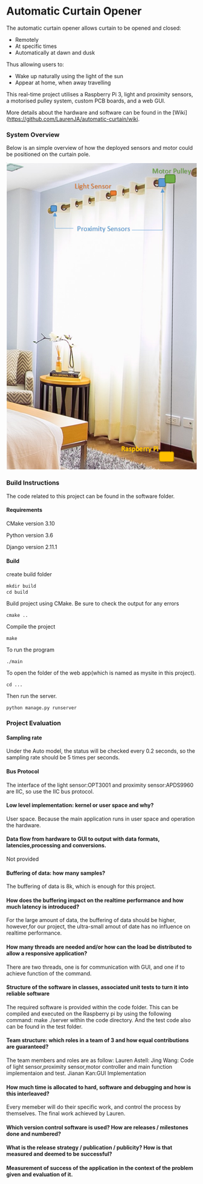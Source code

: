 # Automatic Curtain Opener

The automatic curtain opener allows curtain to be opened and closed: 
* Remotely 
* At specific times 
* Automatically at dawn and dusk 

Thus allowing users to:
* Wake up naturally using the light of the sun 
* Appear at home, when away travelling

This real-time project utilises a Raspberry Pi 3, light and proximity sensors, a motorised pulley system, custom PCB boards, and a web GUI. 

More details about the hardware and software can be found in the [Wiki](https://github.com/LaurenJA/automatic-curtain/wiki.

### System Overview 

Below is an simple overview of how the deployed sensors and motor could be positioned on the curtain pole. 

![alt tag](image/system-overview.png)

### Build Instructions 

The code related to this project can be found in the software folder.

#### Requirements 
CMake version 3.10 

Python version 3.6

Django version 2.11.1

#### Build 
create build folder 
```
mkdir build 
cd build 
```

Build project using CMake. Be sure to check the output for any errors 
```
cmake .. 
```

Compile the project 
``` 
make
```

To run the program
``` 
./main 
```

To open the folder of the web app(which is named as mysite in this project).
```
cd ...
```

Then run the server.
```
python manage.py runserver
```

### Project Evaluation

#### Sampling rate
Under the Auto model, the status will be checked every 0.2 seconds, so the sampling rate should be 5 times per seconds.
#### Bus Protocol
The interface of the light sensor:OPT3001 and proximity sensor:APDS9960 are IIC, so use the IIC bus protocol.
#### Low level implementation: kernel or user space and why?
User space. Because the main application runs in user space and operation the hardware.
#### Data flow from hardware to GUI to output with data formats, latencies,processing and conversions.
Not provided
#### Buffering of data: how many samples?
The buffering of data is 8k, which is enough for this project.
#### How does the buffering impact on the realtime performance and how much latency is introduced?
For the large amount of data, the buffering of data should be higher, however,for our project, the ultra-small amout of date has no influence on realtime performance.
#### How many threads are needed and/or how can the load be distributed to allow a responsive application?
There are two threads, one is for communication with GUI, and one if to achieve function of the command.
#### Structure of the software in classes, associated unit tests to turn it into reliable software
The required software is provided within the code folder. This can be compiled and executed on the Raspberry pi by using the following command: make ./server within the code directory. And the test code also can be found in the test folder.
#### Team structure: which roles in a team of 3 and how equal contributions are guaranteed?
The team members and roles are as follow:
Lauren Astell:
Jing Wang: Code of light sensor,proximity sensor,motor controller and main function implementaion and test.
Jianan Kan:GUI Implementation
#### How much time is allocated to hard, software and debugging and how is this interleaved?
Every memeber will do their specific work, and control the process by themselves. The final work achieved by Lauren.
#### Which version control software is used? How are releases / milestones done and numbered?

#### What is the release strategy / publication / publicity? How is that measured and deemed to be successful?

####  Measurement of success of the application in the context of the problem given and evaluation of it.
